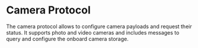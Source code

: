 # Camera Protocol

The camera protocol allows to configure camera payloads and request their status. It supports photo and video cameras and includes messages to query and configure the onboard camera storage.




